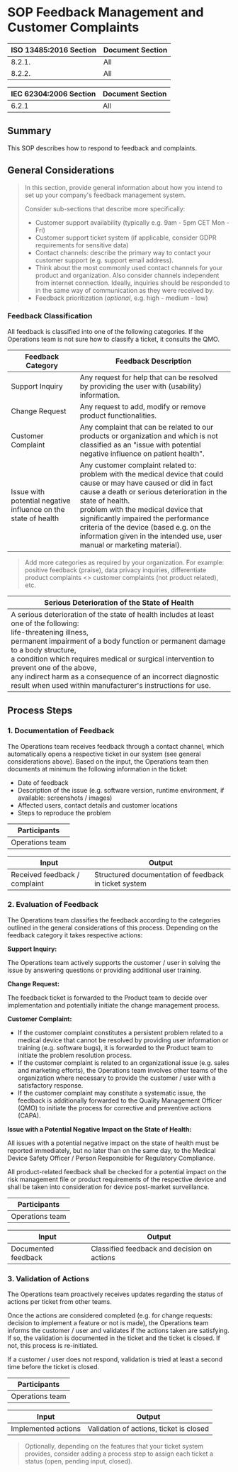 <!--
This work is licensed under the Creative Commons Attribution 4.0 International
License:

    <http://creativecommons.org/licenses/by/4.0/>

Templates copyright OpenRegulatory. Originals available at:

    <https://openregulatory.com/templates/>

General content copyright Radiotherapy AI.
-->

# SOP Feedback Management and Customer Complaints

| ISO 13485:2016 Section | Document Section |
|------------------------|------------------|
| 8.2.1.                 | All              |
| 8.2.2.                 | All              |

| IEC 62304:2006 Section | Document Section |
|------------------------|------------------|
| 6.2.1                  | All              |

## Summary

This SOP describes how to respond to feedback and complaints.

## General Considerations

> In this section, provide general information about how you intend to set up your company's feedback
> management system.
>
> Consider sub-sections that describe more specifically:
>
> * Customer support availability (typically e.g. 9am - 5pm CET Mon - Fri)
> * Customer support ticket system (if applicable, consider GDPR requirements for sensitive data)
> * Contact channels: describe the primary way to contact your customer support (e.g. support email address).
> * Think about the most commonly used contact channels for your product and organization. Also consider
>   channels independent from internet connection. Ideally, inquiries should be responded to in the same way of
>   communication as they were received by.
> * Feedback prioritization (*optional*, e.g. high - medium - low)

### Feedback Classification

All feedback is classified into one of the following categories. If the Operations team is not sure how to
classify a ticket, it consults the QMO.

| Feedback Category                                              | Feedback Description                                                                                                                                                                                                                                                                                                                                                                                               |
|----------------------------------------------------------------|--------------------------------------------------------------------------------------------------------------------------------------------------------------------------------------------------------------------------------------------------------------------------------------------------------------------------------------------------------------------------------------------------------------------|
| Support Inquiry                                                | Any request for help that can be resolved by providing the user with (usability) information.                                                                                                                                                                                                                                                                                                                      |
| Change Request                                                 | Any request to add, modify or remove product functionalities.                                                                                                                                                                                                                                                                                                                                                      |
| Customer Complaint                                             | Any complaint that can be related to our products or organization and which is not classified as an "issue with potential negative influence on patient health".                                                                                                                                                                                                                                                   |
| Issue with potential negative influence on the state of health | Any customer complaint related to:<br>problem with the medical device that could cause or may have caused or did in fact cause a death or serious deterioration in the state of health.<br>problem with the medical device that significantly impaired the performance criteria of the device (based e.g. on the information given in the intended use, user manual or marketing material). |

> Add more categories as required by your organization. For example: positive feedback (praise), data privacy inquiries, differentiate product complaints <> customer complaints (not product related), etc.

| Serious Deterioration of the State of Health                                                                                                                                                                                                                                                                                                                                                                                      |
|-----------------------------------------------------------------------------------------------------------------------------------------------------------------------------------------------------------------------------------------------------------------------------------------------------------------------------------------------------------------------------------------------------------------------------------|
| A serious deterioration of the state of health includes at least one of the following:<br>life-threatening illness,<br>permanent impairment of a body function or permanent damage to a body structure,<br>a condition which requires medical or surgical intervention to prevent one of the above,<br>any indirect harm as a consequence of an incorrect diagnostic result when used within manufacturer's instructions for use. |

## Process Steps

### 1. Documentation of Feedback

The Operations team receives feedback through a contact channel, which automatically opens a respective ticket
in our system (see general considerations above). Based on the input, the Operations team then documents at
minimum the following information in the ticket:

* Date of feedback
* Description of the issue (e.g. software version, runtime environment, if available: screenshots / images)
* Affected users, contact details and customer locations
* Steps to reproduce the problem

| Participants    |
|-----------------|
| Operations team |

| Input                         | Output                                                |
|-------------------------------|-------------------------------------------------------|
| Received feedback / complaint | Structured documentation of feedback in ticket system |


### 2. Evaluation of Feedback

The Operations team classifies the feedback according to the categories outlined in the general considerations
of this process.  Depending on the feedback category it takes respective actions:

**Support Inquiry:**

The Operations team actively supports the customer / user in solving the issue by answering questions or
providing additional user training.

**Change Request:**

The feedback ticket is forwarded to the Product team to decide over implementation and potentially initiate the change management process.

**Customer Complaint:**

* If the customer complaint constitutes a persistent problem related to a medical device that cannot be
  resolved by providing user information or training (e.g. software bugs), it is forwarded to the Product team
  to initiate the problem resolution process.
* If the customer complaint is related to an organizational issue (e.g. sales and marketing efforts), the
  Operations team involves other teams of the organization where necessary to provide the customer / user with
  a satisfactory response.
* If the customer complaint may constitute a systematic issue, the feedback is additionally forwarded to the
  Quality Management Officer (QMO) to initiate the process for corrective and preventive actions (CAPA).

**Issue with a Potential Negative Impact on the State of Health:**

All issues with a potential negative impact on the state of health must be reported immediately, but no later
than on the same day, to the Medical Device Safety Officer / Person Responsible for Regulatory Compliance.

All product-related feedback shall be checked for a potential impact on the risk management file or product requirements of the respective device and shall be taken into consideration for device post-market surveillance.

| Participants    |
|-----------------|
| Operations team |

| Input               | Output                                      |
|---------------------|---------------------------------------------|
| Documented feedback | Classified feedback and decision on actions |

### 3. Validation of Actions

The Operations team proactively receives updates regarding the status of actions per ticket from other teams.

Once the actions are considered completed (e.g. for change requests: decision to implement a feature or not is
made), the Operations team informs the customer / user and validates if the actions taken are satisfying. If
so, the validation is documented in the ticket and the ticket is closed. If not, this process is re-initiated.

If a customer / user does not respond, validation is tried at least a second time before the ticket is closed.

| Participants    |
|-----------------|
| Operations team |

| Input               | Output                                  |
|---------------------|-----------------------------------------|
| Implemented actions | Validation of actions, ticket is closed |

> Optionally, depending on the features that your ticket system provides, consider adding a process step to
> assign each ticket a status (open, pending input, closed).
